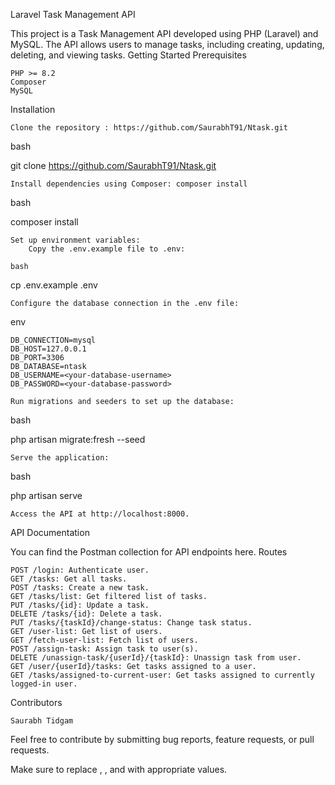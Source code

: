 Laravel Task Management API

This project is a Task Management API developed using PHP (Laravel) and MySQL. The API allows users to manage tasks, including creating, updating, deleting, and viewing tasks.
Getting Started
Prerequisites

    PHP >= 8.2
    Composer
    MySQL

Installation

    Clone the repository : https://github.com/SaurabhT91/Ntask.git

bash

git clone https://github.com/SaurabhT91/Ntask.git

    Install dependencies using Composer: composer install

bash

composer install

    Set up environment variables:
        Copy the .env.example file to .env:

    bash

cp .env.example .env

    Configure the database connection in the .env file:

env

    DB_CONNECTION=mysql
    DB_HOST=127.0.0.1
    DB_PORT=3306
    DB_DATABASE=ntask
    DB_USERNAME=<your-database-username>
    DB_PASSWORD=<your-database-password>

    Run migrations and seeders to set up the database:

bash

php artisan migrate:fresh --seed

    Serve the application:

bash

php artisan serve

    Access the API at http://localhost:8000.

API Documentation

You can find the Postman collection for API endpoints here.
Routes

    POST /login: Authenticate user.
    GET /tasks: Get all tasks.
    POST /tasks: Create a new task.
    GET /tasks/list: Get filtered list of tasks.
    PUT /tasks/{id}: Update a task.
    DELETE /tasks/{id}: Delete a task.
    PUT /tasks/{taskId}/change-status: Change task status.
    GET /user-list: Get list of users.
    GET /fetch-user-list: Fetch list of users.
    POST /assign-task: Assign task to user(s).
    DELETE /unassign-task/{userId}/{taskId}: Unassign task from user.
    GET /user/{userId}/tasks: Get tasks assigned to a user.
    GET /tasks/assigned-to-current-user: Get tasks assigned to currently logged-in user.

Contributors

    Saurabh Tidgam

Feel free to contribute by submitting bug reports, feature requests, or pull requests.

Make sure to replace <postman-collection-link>, <your-database-username>, and <your-database-password> with appropriate values.
